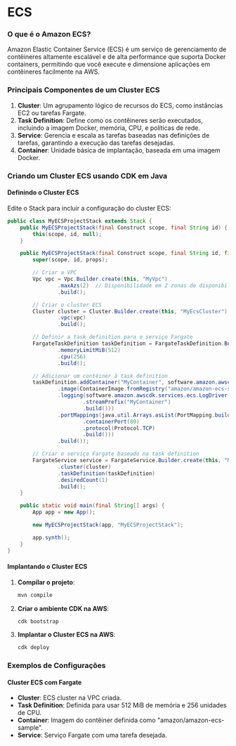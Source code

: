 # ECS

### O que é o Amazon ECS?

Amazon Elastic Container Service (ECS) é um serviço de gerenciamento de contêineres altamente escalável e de alta performance que suporta Docker containers, permitindo que você execute e dimensione aplicações em contêineres facilmente na AWS.

### Principais Componentes de um Cluster ECS

1. **Cluster**: Um agrupamento lógico de recursos do ECS, como instâncias EC2 ou tarefas Fargate.
2. **Task Definition**: Define como os contêineres serão executados, incluindo a imagem Docker, memória, CPU, e políticas de rede.
3. **Service**: Gerencia e escala as tarefas baseadas nas definições de tarefas, garantindo a execução das tarefas desejadas.
4. **Container**: Unidade básica de implantação, baseada em uma imagem Docker.

### Criando um Cluster ECS usando CDK em Java

#### Definindo o Cluster ECS

Edite o Stack para incluir a configuração do cluster ECS:

```java
public class MyECSProjectStack extends Stack {
    public MyECSProjectStack(final Construct scope, final String id) {
        this(scope, id, null);
    }

    public MyECSProjectStack(final Construct scope, final String id, final StackProps props) {
        super(scope, id, props);

        // Criar a VPC
        Vpc vpc = Vpc.Builder.create(this, "MyVpc")
                .maxAzs(2)  // Disponibilidade em 2 zonas de disponibilidade
                .build();

        // Criar o cluster ECS
        Cluster cluster = Cluster.Builder.create(this, "MyEcsCluster")
                .vpc(vpc)
                .build();

        // Definir a task definition para o serviço Fargate
        FargateTaskDefinition taskDefinition = FargateTaskDefinition.Builder.create(this, "MyFargateTaskDefinition")
                .memoryLimitMiB(512)
                .cpu(256)
                .build();

        // Adicionar um contêiner à task definition
        taskDefinition.addContainer("MyContainer", software.amazon.awscdk.services.ecs.ContainerDefinitionOptions.builder()
                .image(ContainerImage.fromRegistry("amazon/amazon-ecs-sample"))
                .logging(software.amazon.awscdk.services.ecs.LogDriver.awsLogs(software.amazon.awscdk.services.ecs.AwsLogDriverProps.builder()
                        .streamPrefix("MyContainer")
                        .build()))
                .portMappings(java.util.Arrays.asList(PortMapping.builder()
                        .containerPort(80)
                        .protocol(Protocol.TCP)
                        .build()))
                .build());

        // Criar o serviço Fargate baseado na task definition
        FargateService service = FargateService.Builder.create(this, "MyFargateService")
                .cluster(cluster)
                .taskDefinition(taskDefinition)
                .desiredCount(1)
                .build();
    }

    public static void main(final String[] args) {
        App app = new App();

        new MyECSProjectStack(app, "MyECSProjectStack");

        app.synth();
    }
}
```

#### Implantando o Cluster ECS

1. **Compilar o projeto**:
   ```bash
   mvn compile
   ```

2. **Criar o ambiente CDK na AWS**:
   ```bash
   cdk bootstrap
   ```

3. **Implantar o Cluster ECS na AWS**:
   ```bash
   cdk deploy
   ```

### Exemplos de Configurações

#### Cluster ECS com Fargate

- **Cluster**: ECS cluster na VPC criada.
- **Task Definition**: Definida para usar 512 MiB de memória e 256 unidades de CPU.
- **Container**: Imagem do contêiner definida como "amazon/amazon-ecs-sample".
- **Service**: Serviço Fargate com uma tarefa desejada.